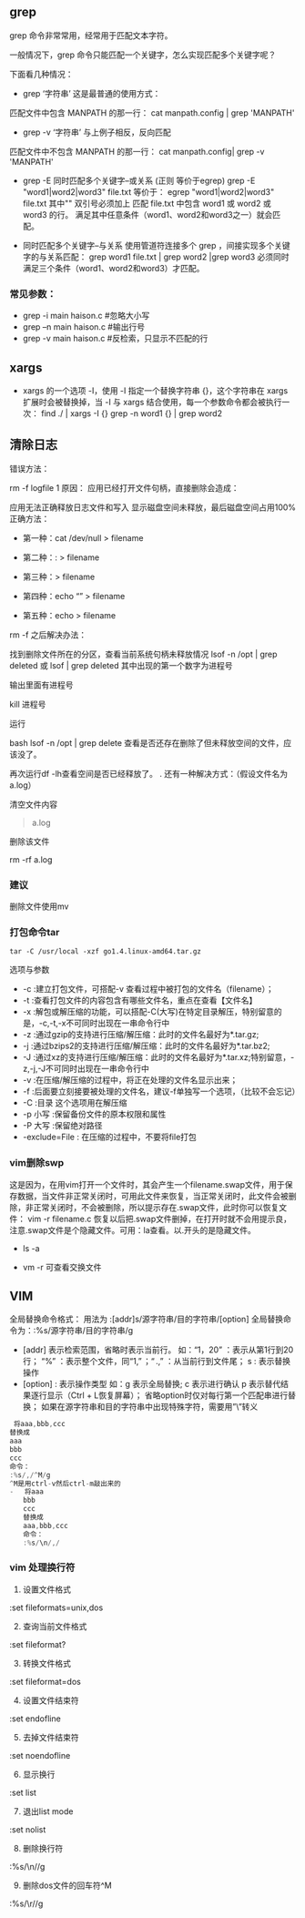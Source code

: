 ## grep
grep 命令非常常用，经常用于匹配文本字符。

一般情况下，grep 命令只能匹配一个关键字，怎么实现匹配多个关键字呢？

下面看几种情况：

- grep ‘字符串’
这是最普通的使用方式：

匹配文件中包含 MANPATH 的那一行：
cat manpath.config | grep 'MANPATH'

- grep -v ‘字符串’
与上例子相反，反向匹配

匹配文件中不包含 MANPATH 的那一行：
cat manpath.config| grep -v 'MANPATH'

- grep -E 同时匹配多个关键字–或关系  (正则 等价于egrep)
grep -E "word1|word2|word3" file.txt
等价于：
egrep  "word1|word2|word3" file.txt  其中"" 双引号必须加上
匹配 file.txt 中包含 word1 或 word2 或 word3 的行。
满足其中任意条件（word1、word2和word3之一）就会匹配。

- 同时匹配多个关键字–与关系
使用管道符连接多个 grep ，间接实现多个关键字的与关系匹配：
grep word1 file.txt | grep word2 |grep word3
必须同时满足三个条件（word1、word2和word3）才匹配。

### 常见参数：
- grep -i main haison.c #忽略大小写
- grep –n main haison.c #输出行号
- grep -v main haison.c #反检索，只显示不匹配的行



## xargs
- xargs 的一个选项 -I，使用 -I 指定一个替换字符串 {}，这个字符串在 xargs 扩展时会被替换掉，当 -I 与 xargs 结合使用，每一个参数命令都会被执行一次：
find ./ | xargs -I {} grep -n word1 {} | grep word2 

## 清除日志

错误方法：

rm -f logfile
1
原因：
应用已经打开文件句柄，直接删除会造成：

应用无法正确释放日志文件和写入
显示磁盘空间未释放，最后磁盘空间占用100%
正确方法：

- 第一种：cat /dev/null > filename

- 第二种：: > filename

- 第三种：> filename

- 第四种：echo “” > filename

- 第五种：echo > filename

rm -f 之后解决办法：

找到删除文件所在的分区，查看当前系统句柄未释放情况
lsof -n /opt | grep deleted
或
lsof | grep deleted 其中出现的第一个数字为进程号

输出里面有进程号

kill 进程号

运行

bash lsof -n /opt | grep delete
查看是否还存在删除了但未释放空间的文件，应该没了。

再次运行df -lh查看空间是否已经释放了。
.
还有一种解决方式：（假设文件名为a.log）

清空文件内容
> a.log

删除该文件

rm -rf a.log

### 建议

删除文件使用mv

### 打包命令tar
~~~shell
tar -C /usr/local -xzf go1.4.linux-amd64.tar.gz
~~~
选项与参数
- -c :建立打包文件，可搭配-v 查看过程中被打包的文件名（filename）；
- -t :查看打包文件的内容包含有哪些文件名，重点在查看【文件名】
- -x :解包或解压缩的功能，可以搭配-C(大写)在特定目录解压，特别留意的是，-c,-t,-x不可同时出现在一串命令行中
- -z :通过gzip的支持进行压缩/解压缩：此时的文件名最好为*.tar.gz;
- -j :通过bzips2的支持进行压缩/解压缩：此时的文件名最好为*.tar.bz2;
- -J :通过xz的支持进行压缩/解压缩：此时的文件名最好为*.tar.xz;特别留意，-z,-j,-J不可同时出现在一串命令行中
- -v :在压缩/解压缩的过程中，将正在处理的文件名显示出来；
- -f :后面要立刻接要被处理的文件名，建议-f单独写一个选项，（比较不会忘记）
- -C :目录  这个选项用在解压缩
- -p 小写 :保留备份文件的原本权限和属性
- -P 大写 :保留绝对路径
- -exclude=File : 在压缩的过程中，不要将file打包

### vim删除swp
  这是因为，在用vim打开一个文件时，其会产生一个filename.swap文件，用于保存数据，当文件非正常关闭时，可用此文件来恢复，当正常关闭时，此文件会被删除，非正常关闭时，不会被删除，所以提示存在.swap文件，此时你可以恢复文件： vim -r filename.c 恢复以后把.swap文件删掉，在打开时就不会用提示良，注意.swap文件是个隐藏文件。可用：la查看。以.开头的是隐藏文件。
- ls -a

- vm -r 可查看交换文件

## VIM
全局替换命令格式：
用法为 :[addr]s/源字符串/目的字符串/[option]
全局替换命令为：:%s/源字符串/目的字符串/g
- [addr] 表示检索范围，省略时表示当前行。
如：“1，20” ：表示从第1行到20行；
“%” ：表示整个文件，同“1,$”；
“. ,$” ：从当前行到文件尾；
s : 表示替换操作
- [option] : 表示操作类型
如：g 表示全局替换; 
c 表示进行确认
p 表示替代结果逐行显示（Ctrl + L恢复屏幕）；
省略option时仅对每行第一个匹配串进行替换；
如果在源字符串和目的字符串中出现特殊字符，需要用”\”转义
~~~java
 将aaa,bbb,ccc
替换成
aaa
bbb
ccc
命令：
:%s/,/^M/g
^M是用ctrl-v然后ctrl-m敲出来的
- 　将aaa
　　bbb
　　ccc
　　替换成
　　aaa,bbb,ccc
　　命令：
　　:%s/\n/,/
~~~

### vim 处理换行符
1. 设置文件格式

 :set fileformats=unix,dos

2. 查询当前文件格式

:set fileformat?

3. 转换文件格式

:set fileformat=dos

4. 设置文件结束符

:set endofline

5. 去掉文件结束符

:set noendofline

6. 显示换行

:set list

7. 退出list mode

:set nolist

8. 删除换行符

:%s/\n//g

9. 删除dos文件的回车符^M

:%s/\r//g